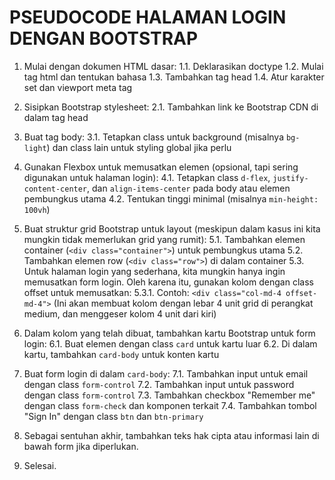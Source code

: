 # PSEUDOCODE HALAMAN LOGIN DENGAN BOOTSTRAP

1. Mulai dengan dokumen HTML dasar:
    1.1. Deklarasikan doctype
    1.2. Mulai tag html dan tentukan bahasa
    1.3. Tambahkan tag head
    1.4. Atur karakter set dan viewport meta tag

2. Sisipkan Bootstrap stylesheet:
    2.1. Tambahkan link ke Bootstrap CDN di dalam tag head

3. Buat tag body:
    3.1. Tetapkan class untuk background (misalnya `bg-light`) dan class lain untuk styling global jika perlu

4. Gunakan Flexbox untuk memusatkan elemen (opsional, tapi sering digunakan untuk halaman login):
    4.1. Tetapkan class `d-flex`, `justify-content-center`, dan `align-items-center` pada body atau elemen pembungkus utama
    4.2. Tentukan tinggi minimal (misalnya `min-height: 100vh`)

5. Buat struktur grid Bootstrap untuk layout (meskipun dalam kasus ini kita mungkin tidak memerlukan grid yang rumit):
    5.1. Tambahkan elemen container (`<div class="container">`) untuk pembungkus utama
    5.2. Tambahkan elemen row (`<div class="row">`) di dalam container
    5.3. Untuk halaman login yang sederhana, kita mungkin hanya ingin memusatkan form login. Oleh karena itu, gunakan kolom dengan class offset untuk memusatkan:
        5.3.1. Contoh: `<div class="col-md-4 offset-md-4">` (Ini akan membuat kolom dengan lebar 4 unit grid di perangkat medium, dan menggeser kolom 4 unit dari kiri)

6. Dalam kolom yang telah dibuat, tambahkan kartu Bootstrap untuk form login:
    6.1. Buat elemen dengan class `card` untuk kartu luar
    6.2. Di dalam kartu, tambahkan `card-body` untuk konten kartu

7. Buat form login di dalam `card-body`:
    7.1. Tambahkan input untuk email dengan class `form-control`
    7.2. Tambahkan input untuk password dengan class `form-control`
    7.3. Tambahkan checkbox "Remember me" dengan class `form-check` dan komponen terkait
    7.4. Tambahkan tombol "Sign In" dengan class `btn` dan `btn-primary`

8. Sebagai sentuhan akhir, tambahkan teks hak cipta atau informasi lain di bawah form jika diperlukan.

9. Selesai.
